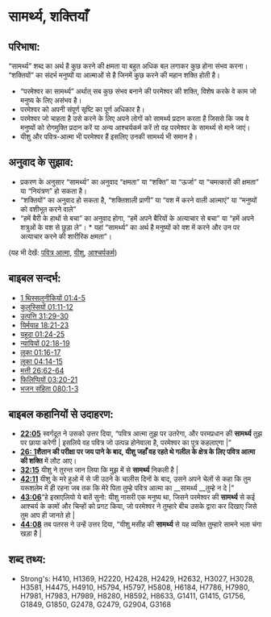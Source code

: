 # सामर्थ्य, शक्तियाँ #

## परिभाषा: ##

“सामर्थ्य” शब्द का अर्थ है कुछ करने की क्षमता या बहुत अधिक बल लगाकर कुछ होना संभव करना। “शक्तियों” का संदर्भ मनुष्यों या आत्माओं से है जिनमें कुछ करने की महान शक्ति होती है।

* “परमेश्वर का सामर्थ्य” अर्थात् सब कुछ संभव बनाने की परमेश्वर की शक्ति, विशेष करके वे काम जो मनुष्य के लिए असंभव है।
* परमेश्वर को अपनी संपूर्ण सृष्टि का पूर्ण अधिकार है।
* परमेश्वर जो चाहता है उसे करने के लिए अपने लोगों को सामर्थ्य प्रदान करता है जिससे कि जब वे मनुष्यों को रोगमुक्ति प्रदान करें या अन्य आश्चर्यकर्म करें तो वह परमेश्वर के सामर्थ्य से माने जाएं।
* यीशु और पवित्र-आत्मा भी परमेश्वर हैं इसलिए उनकी सामर्थ्य भी समान है।

## अनुवाद के सुझाव: ##

* प्रकरण के अनुसार “सामर्थ्य” का अनुवाद “क्षमता” या “शक्ति” या “ऊर्जा” या “चमत्कारों की क्षमता” या “नियंत्रण” हो सकता है।
* “शक्तियों” का अनुवाद हो सकता है, “शक्तिशाली प्राणी” या “वश में करने वाली आत्माएं” या “मनुष्यों को वशीभूत करने वाले”
* “हमें बैरी के हाथों से बचा” का अनुवाद होगा, “हमें अपने बैरियों के अत्याचार से बचा” या “हमें अपने शत्रुओं के वश से छुड़ा ले”। * यहां “सामर्थ्य” का अर्थ है मनुष्यों को वश में करने और उन पर अत्याचार करने की शारीरिक क्षमता”।

(यह भी देखें: [पवित्र आत्मा](../kt/holyspirit.md), [यीशु](../kt/jesus.md), [आश्चर्यकर्म](../kt/miracle.md))

## बाइबल सन्दर्भ: ##

* [1 थिस्सलुनीकियों 01:4-5](rc://en/tn/help/1th/01/04)
* [कुलुस्सियों 01:11-12](rc://en/tn/help/col/01/11)
* [उत्पत्ति 31:29-30](rc://en/tn/help/gen/31/29)
* [यिर्मयाह 18:21-23](rc://en/tn/help/jer/18/21)
* [यहूदा 01:24-25](rc://en/tn/help/jud/01/24)
* [न्यायियों 02:18-19](rc://en/tn/help/jdg/02/18)
* [लूका 01:16-17](rc://en/tn/help/luk/01/16)
* [लूका 04:14-15](rc://en/tn/help/luk/04/14)
* [मत्ती 26:62-64](rc://en/tn/help/mat/26/62)
* [फिलिप्पियों 03:20-21](rc://en/tn/help/php/03/20)
* [भजन संहिता 080:1-3](rc://en/tn/help/psa/080/001)

## बाइबल कहानियों से उदाहरण: ##

* __[22:05](rc://en/tn/help/obs/22/05)__ स्वर्गदूत ने उसको उत्तर दिया, “पवित्र आत्मा तुझ पर उतरेगा, और परमप्रधान की __सामर्थ्य__ तुझ पर छाया करेगी | इसलिये वह पवित्र जो उत्पन्न होनेवाला है, परमेश्वर का पुत्र कहलाएगा |” 
* __[26: 1](rc://en/tn/help/obs/26/01)__शैतान की परीक्षा पर जय पाने के बाद, यीशु जहाँ वह रहते थे गलील के क्षेत्र के लिए पवित्र आत्मा की__ शक्ति__ में लौट आए।
* __[32:15](rc://en/tn/help/obs/32/15)__ यीशु ने तुरन्त जान लिया कि मुझ में से __सामर्थ्य__ निकली है |
* __[42:11](rc://en/tn/help/obs/42/11)__ यीशु के मरे हुओ में से जी उठने के चालीस दिनों के बाद, उसने अपने चेलों से कहा कि तुम यरूशलेम में ही रहना जब तक कि मेरे पिता तुम्हे पवित्र आत्मा का __सामर्थ्य __तुम्हे न दे |”
* __[43:06](rc://en/tn/help/obs/43/06)__“हे इस्राएलियो ये बातें सुनो: यीशु नासरी एक मनुष्य था, जिसने परमेश्वर की __सामर्थ्य__ से कई आश्चर्य के कामों और चिन्हों को प्रगट किया, जो परमेश्वर ने तुम्हारे बीच उसके द्वारा कर दिखाए जिसे तुम आप ही जानते हो |
* __[44:08](rc://en/tn/help/obs/44/08)__ तब पतरस ने उन्हें उत्तर दिया, “यीशु मसीह की __सामर्थ्य__ से यह व्यक्ति तुम्हारे सामने भला चंगा खड़ा है |

## शब्द तथ्य: ##

* Strong's: H410, H1369, H2220, H2428, H2429, H2632, H3027, H3028, H3581, H4475, H4910, H5794, H5797, H5808, H6184, H7786, H7980, H7981, H7983, H7989, H8280, H8592, H8633, G1411, G1415, G1756, G1849, G1850, G2478, G2479, G2904, G3168
